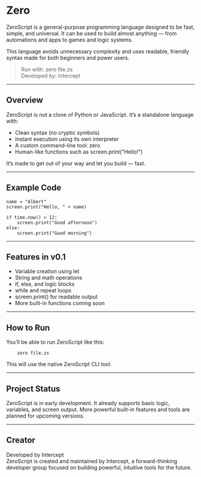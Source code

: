 # Zero

ZeroScript is a general-purpose programming language designed to be fast, simple, and universal. It can be used to build almost anything — from automations and apps to games and logic systems.

This language avoids unnecessary complexity and uses readable, friendly syntax made for both beginners and power users.

> Run with: zero file.zs  
> Developed by: Intercept

---

## Overview

ZeroScript is not a clone of Python or JavaScript. It’s a standalone language with:

- Clean syntax (no cryptic symbols)
- Instant execution using its own interpreter
- A custom command-line tool: zero
- Human-like functions such as screen.print("Hello!")

It’s made to get out of your way and let you build — fast.

---

## Example Code
```
name = "Albert"
screen.print("Hello, " + name)

if time.now() > 12:
    screen.print("Good afternoon")
else:
    screen.print("Good morning")
```

---

## Features in v0.1

- Variable creation using let
- String and math operations
- if, else, and logic blocks
- while and repeat loops
- screen.print() for readable output
- More built-in functions coming soon

---

## How to Run

You’ll be able to run ZeroScript like this:

```
    zero file.zs
```

This will use the native ZeroScript CLI tool.

---

## Project Status

ZeroScript is in early development. It already supports basic logic, variables, and screen output. More powerful built-in features and tools are planned for upcoming versions.

---

## Creator

Developed by Intercept  
ZeroScript is created and maintained by Intercept, a forward-thinking developer group focused on building powerful, intuitive tools for the future.
